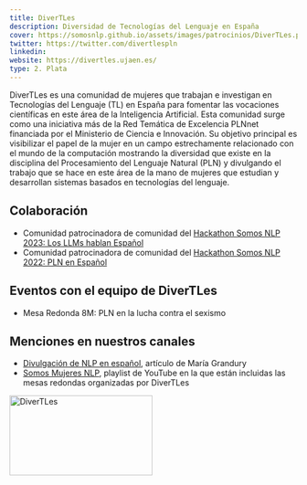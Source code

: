 ```yaml
---
title: DiverTLes
description: Diversidad de Tecnologías del Lenguaje en España
cover: https://somosnlp.github.io/assets/images/patrocinios/DiverTLes.png
twitter: https://twitter.com/divertlespln
linkedin:
website: https://divertles.ujaen.es/
type: 2. Plata
---
```


DiverTLes es una comunidad de mujeres que trabajan e investigan en Tecnologías del Lenguaje (TL) en España para fomentar las vocaciones científicas en este área de la Inteligencia Artificial. Esta comunidad surge como una iniciativa más de la Red Temática de Excelencia PLNnet financiada por el Ministerio de Ciencia e Innovación. Su objetivo principal es visibilizar el papel de la mujer en un campo estrechamente relacionado con el mundo de la computación mostrando la diversidad que existe en la disciplina del Procesamiento del Lenguaje Natural (PLN) y divulgando el trabajo que se hace en este área de la mano de mujeres que estudian y desarrollan sistemas basados en tecnologías del lenguaje.

## Colaboración

- Comunidad patrocinadora de comunidad del [Hackathon Somos NLP 2023: Los LLMs hablan Español](https://somosnlp.org/blog/hackathon-2023)
- Comunidad patrocinadora de comunidad del [Hackathon Somos NLP 2022: PLN en Español](https://somosnlp.org/blog/hackathon-2022)

## Eventos con el equipo de DiverTLes

- Mesa Redonda 8M: PLN en la lucha contra el sexismo

<EventSummary
    description=""
    poster="https://somosnlp.github.io/assets/images/eventos/230309_mesa_redonda_8m.jpg"
    video="https://www.youtube.com/embed/5fOiLWXQ78c"
    name=""
    website=""
    twitter=""
    linkedin=""
    github=""
    bio=""
/>

## Menciones en nuestros canales

- [Divulgación de NLP en español](https://somosnlp.org/blog/divulgacion-nlp-es), artículo de María Grandury
- [Somos Mujeres NLP](https://www.youtube.com/playlist?list=PLTA-KAy8nxaCIWrABV_JOJbriszTKIRXC), playlist de YouTube en la que están incluidas las mesas redondas organizadas por DiverTLes

<div class="flex justify-center">
    <img alt="DiverTLes" width="250" height="140" 
    src="https://somosnlp.github.io/assets/images/patrocinios/DiverTLes.png" />
</div>
